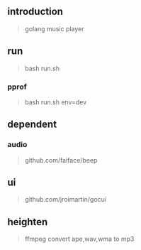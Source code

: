 ## introduction 
> golang music player


## run
> bash run.sh

### pprof
> bash run.sh env=dev


## dependent
### audio
> github.com/faiface/beep

## ui
> github.com/jroimartin/gocui


## heighten
> ffmpeg convert ape,wav,wma to mp3



